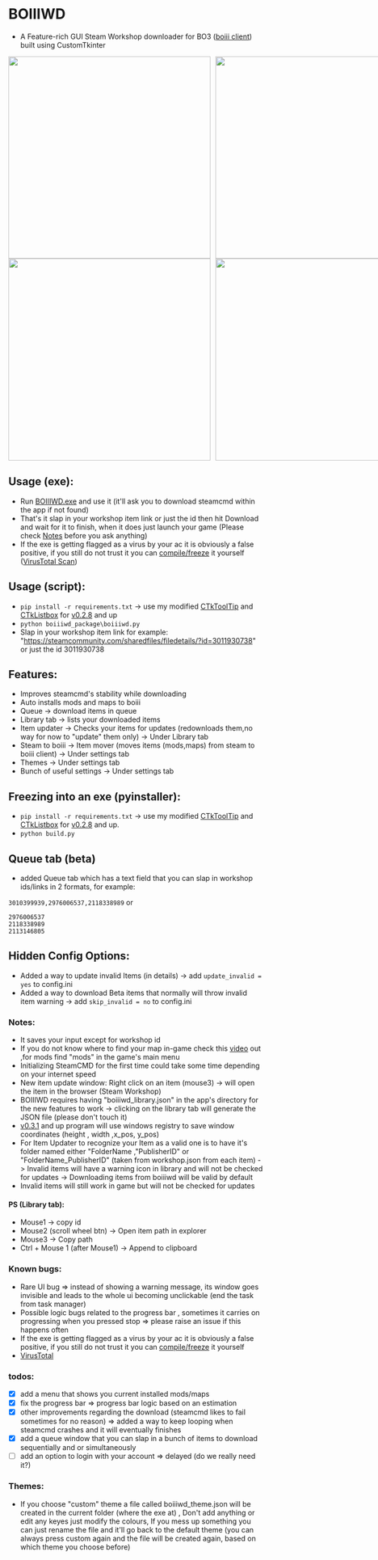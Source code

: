 # BOIIIWD
- A Feature-rich GUI Steam Workshop downloader for BO3 ([boiii client](https://github.com/Ezz-lol/boiii-free)) built using CustomTkinter <br>

<div style="display: flex; justify-content: space-between;">
  <!-- Left Side -->
  <div style="flex: 1; margin-right: 5px;">
    <img src="https://github.com/faroukbmiled/BOIIIWD/assets/51106560/0aa8295f-ba07-4778-8140-200021df4ba9" width="400" />
    <img src="https://github.com/faroukbmiled/BOIIIWD/assets/51106560/b4f27fe1-88f2-4158-b7ba-c8aec57b9968" width="400" />
  </div>
  <!-- Right Side -->
  <div style="flex: 1; margin-left: 5px;">
    <img src="https://github.com/faroukbmiled/BOIIIWD/assets/51106560/86c07cf2-b04b-42d0-ae06-8526bffafb34" width="400" />
    <img src="https://github.com/faroukbmiled/BOIIIWD/assets/51106560/4c5877eb-81a7-4ae7-99db-3096ab57b12b" width="400" />
  </div>
</div>

## Usage (exe):
- Run [BOIIIWD.exe](https://github.com/faroukbmiled/BOIIIWD/releases/latest/download/Release.zip) and use it (it'll ask you to download steamcmd within the app if not found)
- That's it slap in your workshop item link or just the id then hit Download and wait for it to finish, when it does just launch your game (Please check [Notes](#notes) before you ask anything)
- If the exe is getting flagged as a virus by your ac it is obviously a false positive, if you still do not trust it you can [compile/freeze](#freezing) it yourself ([VirusTotal Scan](https://www.virustotal.com/gui/file/9df159098638ab8a8bec7205eeb271cb5891c19cdbb81bcd5368dfc1ef213f76/detection))

## Usage (script):
- ```pip install -r requirements.txt``` -> use my modified [CTkToolTip](./CTkToolTip) and [CTkListbox](./CTkListbox) for [v0.2.8](https://github.com/faroukbmiled/BOIIIWD/releases) and up
- ```python boiiiwd_package\boiiiwd.py```
- Slap in your workshop item link for example: "https://steamcommunity.com/sharedfiles/filedetails/?id=3011930738" or just the id 3011930738

## Features:
- Improves steamcmd's stability while downloading
- Auto installs mods and maps to boiii
- Queue -> download items in queue
- Library tab -> lists your downloaded items
- Item updater -> Checks your items for updates (redownloads them,no way for now to "update" them only) -> Under Library tab
- Steam to boiii -> Item mover (moves items (mods,maps) from steam to boiii client) -> Under settings tab
- Themes -> Under settings tab
- Bunch of useful settings -> Under settings tab

<a name="freezing"></a>
## Freezing into an exe (pyinstaller):
- ```pip install -r requirements.txt``` -> use my modified [CTkToolTip](./CTkToolTip) and [CTkListbox](./CTkListbox) for [v0.2.8](https://github.com/faroukbmiled/BOIIIWD/releases) and up.
- ```python build.py```

## Queue tab (beta)

- added Queue tab which has a text field that you can slap in workshop ids/links in 2 formats, for example:<br>


```3010399939,2976006537,2118338989``` 
or <br>
```3010399939
2976006537
2118338989
2113146805
```

## Hidden Config Options:
- Added a way to update invalid Items (in details) -> add ```update_invalid = yes``` to config.ini
- Added a way to download Beta items that normally will throw invalid item warning -> add ```skip_invalid = no``` to config.ini

<a name="notes"></a>
### Notes:
* It saves your input except for workshop id <br>
* If you do not know where to find your map in-game check this [video](https://youtu.be/XIQjfXXlgQs?t=260) out ,for mods find "mods" in the game's main menu <br>
* Initializing SteamCMD for the first time could take some time depending on your internet speed <br>
* New item update window: Right click on an item (mouse3) -> will open the item in the browser (Steam Workshop) <br>
* BOIIIWD requires having "boiiiwd_library.json" in the app's directory for the new features to work -> clicking on the library tab will generate the JSON file (please don't touch it) <br>
* [v0.3.1](https://github.com/faroukbmiled/BOIIIWD/releases) and up program will use windows registry to save window coordinates (height , width ,x_pos, y_pos)
* For Item Updater to recognize your Item as a valid one is to have it's folder named either "FolderName ,"PublisherID" or "FolderName_PublisherID" (taken from workshop.json from each item) -> Invalid items will have a warning icon in library and will not be checked for updates -> Downloading items from boiiiwd will be valid by default
* Invalid items will still work in game but will not be checked for updates
  
#### PS (Library tab): <br>
* Mouse1 -> copy id <br>
* Mouse2 (scroll wheel btn) -> Open item path in explorer <br>
* Mouse3 -> Copy path <br>
* Ctrl + Mouse 1 (after Mouse1) -> Append to clipboard

### Known bugs: <br>
* Rare UI bug => instead of showing a warning message, its window goes invisible and leads to the whole ui becoming unclickable (end the task from task manager) <br>
* Possible logic bugs related to the progress bar , sometimes it carries on progressing when you pressed stop => please raise an issue if this happens often <br>
* If the exe is getting flagged as a virus by your ac it is obviously a false positive, if you still do not trust it you can [compile/freeze](#freezing) it yourself <br>
* [VirusTotal](https://www.virustotal.com/gui/file/9df159098638ab8a8bec7205eeb271cb5891c19cdbb81bcd5368dfc1ef213f76/detection) <br>
  
### todos:
- [x] add a menu that shows you current installed mods/maps
- [x] fix the progress bar => progress bar logic based on an estimation
- [x] other improvements regarding the download (steamcmd likes to fail sometimes for no reason) => added a way to keep looping when steamcmd crashes and it will eventually finishes
- [x] add a queue window that you can slap in a bunch of items to download sequentially and or simultaneously
- [ ] add an option to login with your account => delayed (do we really need it?)

### Themes:
- If you choose "custom" theme a file called boiiiwd_theme.json will be created in the current folder (where the exe at) , Don't add anything or edit any keyes just modify the colours, If you mess up something you can just rename the file and it'll go back to the default theme (you can always press custom again and the file will be created again, based on which theme you choose before)
